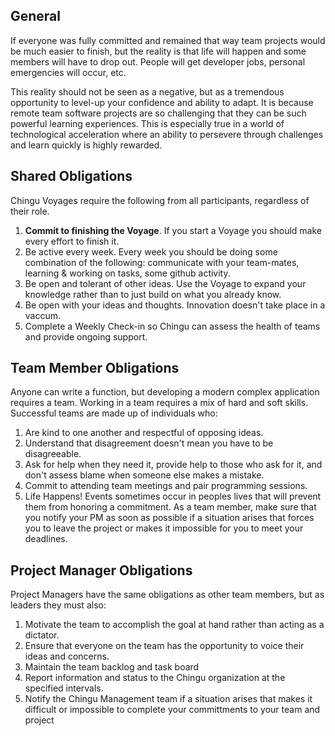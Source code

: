 ## General

If everyone was fully committed and remained that way team projects would be much easier to finish, but the reality is that life will happen and some members will have to drop out. People will get developer jobs, personal emergencies will occur, etc. 

This reality should not be seen as a negative, but as a tremendous opportunity to level-up your confidence and ability to adapt. It is because remote team software projects are so challenging that they can be such powerful learning experiences. This is especially true in a world of technological acceleration where an ability to persevere through challenges and learn quickly is highly rewarded. 

## Shared Obligations

Chingu Voyages require the following from all participants, regardless of their role. 

1. **Commit to finishing the Voyage**. If you start a Voyage you should make every effort to finish it. 
2. Be active every week. Every week you should be doing some combination of the following: communicate with your team-mates, learning & working on tasks, some github activity. 
3. Be open and tolerant of other ideas. Use the Voyage to expand your knowledge rather than to just build on what you already know.
4. Be open with your ideas and thoughts. Innovation doesn't take place in a vaccum.
5. Complete a Weekly Check-in so Chingu can assess the health of teams and provide ongoing support. 

## Team Member Obligations

Anyone can write a function, but developing a modern complex application
requires a team. Working in a team requires a mix of hard and soft skills.
Successful teams are made up of individuals who:

1. Are kind to one another and respectful of opposing ideas.
2. Understand that disagreement doesn't mean you have to be disagreeable.
3. Ask for help when they need it, provide help to those who ask for it, and
don't assess blame when someone else makes a mistake.
4. Commit to attending team meetings and pair programming sessions.
5. Life Happens! Events sometimes occur in peoples lives that will prevent
them from honoring a commitment. As a team member, make sure that you notify
your PM as soon as possible if a situation arises that forces you to leave
the project or makes it impossible for you to meet your deadlines.

## Project Manager Obligations

Project Managers have the same obligations as other team members, but as
leaders they must also:

1. Motivate the team to accomplish the goal at hand rather than acting as a
dictator.
2. Ensure that everyone on the team has the opportunity to voice their ideas
and concerns.
3. Maintain the team backlog and task board
4. Report information and status to the Chingu organization at the specified
intervals.
5. Notify the Chingu Management team if a situation arises that makes it
difficult or impossible to complete your committments to your team and project 
